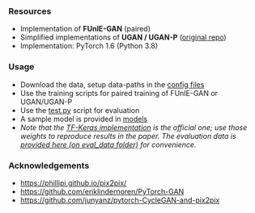 
### Resources
- Implementation of **FUnIE-GAN** (paired) 
- Simplified implementations of **UGAN / UGAN-P** ([original repo](https://github.com/cameronfabbri/Underwater-Color-Correction))
- Implementation: PyTorch 1.6 (Python 3.8)

### Usage
- Download the data, setup data-paths in the [config files](/PyTorch/configs/)
- Use the training scripts for paired training of FUnIE-GAN or UGAN/UGAN-P 
- Use the [test.py](test.py) script for evaluation
- A sample model is provided in [models](/PyTorch/models/) 
- *Note that the [TF-Keras implementation](TF-Keras) is the official one; use those weights to reproduce results in the paper. The evaluation data is [provided here (on eval_data folder)](https://drive.google.com/drive/folders/1ZEql33CajGfHHzPe1vFxUFCMcP0YbZb3?usp=sharing) for convenience.*

### Acknowledgements
- https://phillipi.github.io/pix2pix/
- https://github.com/eriklindernoren/PyTorch-GAN
- https://github.com/junyanz/pytorch-CycleGAN-and-pix2pix
